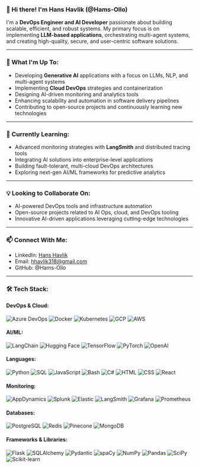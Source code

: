 ### 👋 Hi there! I'm Hans Havlik (@Hams-Ollo)

I'm a **DevOps Engineer and AI Developer** passionate about building scalable, efficient, and robust systems. My primary focus is on implementing **LLM-based applications**, orchestrating multi-agent systems, and creating high-quality, secure, and user-centric software solutions.

---

### 🚀 What I'm Up To:

- Developing **Generative AI** applications with a focus on LLMs, NLP, and multi-agent systems
- Implementing **Cloud DevOps** strategies and containerization
- Designing AI-driven monitoring and analytics tools
- Enhancing scalability and automation in software delivery pipelines
- Contributing to open-source projects and continuously learning new technologies

---

### 🌱 Currently Learning:

- Advanced monitoring strategies with **LangSmith** and distributed tracing tools
- Integrating AI solutions into enterprise-level applications
- Building fault-tolerant, multi-cloud DevOps architectures
- Exploring next-gen AI/ML frameworks for predictive analytics

---

### 💡 Looking to Collaborate On:

- AI-powered DevOps tools and infrastructure automation
- Open-source projects related to AI Ops, cloud, and DevOps tooling
- Innovative AI-driven applications leveraging cutting-edge technologies

---

### 📫 Connect With Me:

- LinkedIn: [Hans Havlik](https://www.linkedin.com/in/hans-havlik-86178979/)
- Email: hhavlik318@gmail.com
- GitHub: @Hams-Ollo

---

### 🛠️ Tech Stack:

#### DevOps & Cloud:
![Azure DevOps](https://img.shields.io/badge/-Azure%20DevOps-0078D7?style=flat-square&logo=azure-devops&logoColor=white)
![Docker](https://img.shields.io/badge/-Docker-2496ED?style=flat-square&logo=docker&logoColor=white)
![Kubernetes](https://img.shields.io/badge/-Kubernetes-326CE5?style=flat-square&logo=kubernetes&logoColor=white)
![GCP](https://img.shields.io/badge/-GCP-4285F4?style=flat-square&logo=google-cloud&logoColor=white)
![AWS](https://img.shields.io/badge/-AWS-232F3E?style=flat-square&logo=amazon-aws&logoColor=white)

#### AI/ML:
![LangChain](https://img.shields.io/badge/-LangChain-121212?style=flat-square&logo=data:image/png;base64,iVBORw0KGgoAAAANSUhEUgAAAA4AAAAOCAYAAAAfSC3RAAAACXBIWXMAAAsTAAALEwEAmpwYAAAAAXNSR0IArs4c6QAAAARnQU1BAACxjwv8YQUAAADNSURBVHgBjZLNDcIwDIVtqeDKjh2BDcIGZQPYoDABbFDYoEzABh03JmCDphIX5KRR2oL4pMiJ/fzsZwPLyVjjBo7QB6oYBHq4GXunAPMLjDTmI6yhV7jq8QbtvY+jwzpDJkpXWNXS7ZiLkqnwQRxQRW2l4fGbD1aJQbKVnqk/iL+JN9HefV1OQOPFuMHXTFwJk0Xk0zu2PIzeaF90Gfdwr1YYOUEWtO+cEA7KJlGL1wTd9X1NvBFWEYqQ5qJ0VCj7LkzmHW/hkVJw4guvXCVPRgBuM6pFHfGmUgAAAABJRU5ErkJggg==)
![Hugging Face](https://img.shields.io/badge/-Hugging%20Face-FFD21E?style=flat-square&logo=data:image/png;base64,iVBORw0KGgoAAAANSUhEUgAAAA4AAAAOCAYAAAAfSC3RAAAACXBIWXMAAAsTAAALEwEAmpwYAAAAAXNSR0IArs4c6QAAAARnQU1BAACxjwv8YQUAAADCSURBVHgBjVKBEYMgDDQqAzACI7gBjOAGMkIdgQ1kBEuHaEZIA3UANvDu6KEvVt/du/OOJHmERIIQfOBp4AldOY4zfuMY8gE6M0UM5+ksuHjIHhiTTAbbZPfLbKL2yBY4YdjGEoGwIEbGGlNy/NNXC43EX/IHZxPKCdfPHG/RiXK21gNTUZW/5W/JCd+aCOjFvQBEkrh6fNNUTD/qqN/rGHy3PCGkXMpHbKVP8RkU2WlyZ0K4kWQ7RLaVSBKqW/NZFTWF+ALCOJxEcF3LpAAAAABJRU5ErkJggg==)
![TensorFlow](https://img.shields.io/badge/-TensorFlow-FF6F00?style=flat-square&logo=tensorflow&logoColor=white)
![PyTorch](https://img.shields.io/badge/-PyTorch-EE4C2C?style=flat-square&logo=pytorch&logoColor=white)
![OpenAI](https://img.shields.io/badge/-OpenAI-412991?style=flat-square&logo=openai&logoColor=white)

#### Languages:
![Python](https://img.shields.io/badge/-Python-3776AB?style=flat-square&logo=python&logoColor=white)
![SQL](https://img.shields.io/badge/-SQL-4479A1?style=flat-square&logo=mysql&logoColor=white)
![JavaScript](https://img.shields.io/badge/-JavaScript-F7DF1E?style=flat-square&logo=javascript&logoColor=black)
![Bash](https://img.shields.io/badge/-Bash-4EAA25?style=flat-square&logo=gnu-bash&logoColor=white)
![C#](https://img.shields.io/badge/-C%23-239120?style=flat-square&logo=c-sharp&logoColor=white)
![HTML](https://img.shields.io/badge/-HTML-E34F26?style=flat-square&logo=html5&logoColor=white)
![CSS](https://img.shields.io/badge/-CSS-1572B6?style=flat-square&logo=css3&logoColor=white)
![React](https://img.shields.io/badge/-React-61DAFB?style=flat-square&logo=react&logoColor=black)

#### Monitoring:
![AppDynamics](https://img.shields.io/badge/-AppDynamics-0D427D?style=flat-square&logo=appdynamics&logoColor=white)
![Splunk](https://img.shields.io/badge/-Splunk-000000?style=flat-square&logo=splunk&logoColor=white)
![Elastic](https://img.shields.io/badge/-Elastic-005571?style=flat-square&logo=elastic&logoColor=white)
![LangSmith](https://img.shields.io/badge/-LangSmith-121212?style=flat-square&logo=data:image/png;base64,iVBORw0KGgoAAAANSUhEUgAAAA4AAAAOCAYAAAAfSC3RAAAACXBIWXMAAAsTAAALEwEAmpwYAAAAAXNSR0IArs4c6QAAAARnQU1BAACxjwv8YQUAAADNSURBVHgBjZLNDcIwDIVtqeDKjh2BDcIGZQPYoDABbFDYoEzABh03JmCDphIX5KRR2oL4pMiJ/fzsZwPLyVjjBo7QB6oYBHq4GXunAPMLjDTmI6yhV7jq8QbtvY+jwzpDJkpXWNXS7ZiLkqnwQRxQRW2l4fGbD1aJQbKVnqk/iL+JN9HefV1OQOPFuMHXTFwJk0Xk0zu2PIzeaF90Gfdwr1YYOUEWtO+cEA7KJlGL1wTd9X1NvBFWEYqQ5qJ0VCj7LkzmHW/hkVJw4guvXCVPRgBuM6pFHfGmUgAAAABJRU5ErkJggg==)
![Grafana](https://img.shields.io/badge/-Grafana-F46800?style=flat-square&logo=grafana&logoColor=white)
![Prometheus](https://img.shields.io/badge/-Prometheus-E6522C?style=flat-square&logo=prometheus&logoColor=white)

#### Databases:
![PostgreSQL](https://img.shields.io/badge/-PostgreSQL-336791?style=flat-square&logo=postgresql&logoColor=white)
![Redis](https://img.shields.io/badge/-Redis-DC382D?style=flat-square&logo=redis&logoColor=white)
![Pinecone](https://img.shields.io/badge/-Pinecone-000000?style=flat-square&logo=data:image/png;base64,iVBORw0KGgoAAAANSUhEUgAAAA4AAAAOCAYAAAAfSC3RAAAACXBIWXMAAAsTAAALEwEAmpwYAAAAAXNSR0IArs4c6QAAAARnQU1BAACxjwv8YQUAAADTSURBVHgBjVKJDcIwDLRDJ2AEGIERYALYADZgg9INYALYgBFgg2YD2AAqYXGpVAr9nxQ5vjs7fowQUgqBB6zDX8i8o5XkEu7hEX5sTMQmFqxgcnk4hc/wM/VQ4rjY5HgUVcm+5UzLfJG2VWSckry0p6QbyCf4guRm07m2rYYUhV4UOu+T7Zyp2mLm8qRuwA5uBLUAdGvHDNKOBAWF3tLBhWjfWNTSQPHZaKAqFKfqeWF3m2a+d7aRvf6VFUVbq6DQkcdGPtkrhYXaOoVNnq8X5B/bP36xG5hVHi6pAAAAAElFTkSuQmCC)
![MongoDB](https://img.shields.io/badge/-MongoDB-47A248?style=flat-square&logo=mongodb&logoColor=white)

#### Frameworks & Libraries:
![Flask](https://img.shields.io/badge/-Flask-000000?style=flat-square&logo=flask&logoColor=white)
![SQLAlchemy](https://img.shields.io/badge/-SQLAlchemy-FCA121?style=flat-square&logo=sqlalchemy&logoColor=white)
![Pydantic](https://img.shields.io/badge/-Pydantic-E92063?style=flat-square&logo=pydantic&logoColor=white)
![spaCy](https://img.shields.io/badge/-spaCy-09A3D5?style=flat-square&logo=spacy&logoColor=white)
![NumPy](https://img.shields.io/badge/-NumPy-013243?style=flat-square&logo=numpy&logoColor=white)
![Pandas](https://img.shields.io/badge/-Pandas-150458?style=flat-square&logo=pandas&logoColor=white)
![SciPy](https://img.shields.io/badge/-SciPy-8CAAE6?style=flat-square&logo=scipy&logoColor=white)
![Scikit-learn](https://img.shields.io/badge/-Scikit--learn-F7931E?style=flat-square&logo=scikit-learn&logoColor=white)
